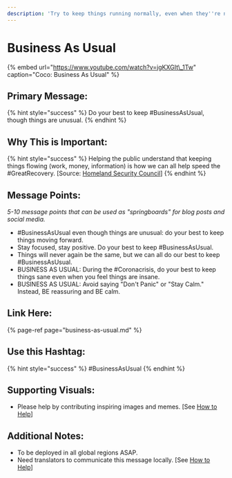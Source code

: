 ```yaml
---
description: 'Try to keep things running normally, even when they''re not.'
---
```


# Business As Usual

{% embed url="https://www.youtube.com/watch?v=jgKXGIt\_1Tw" caption="Coco: Business As Usual" %}

## Primary Message:

{% hint style="success" %}
Do your best to keep \#BusinessAsUsual, though things are unusual.
{% endhint %}

## Why This is Important:

{% hint style="success" %}
Helping the public understand that keeping things flowing \(work, money, information\) is how we can all help speed the \#GreatRecovery. \[Source: [Homeland Security Council](https://www.cdc.gov/flu/pandemic-resources/pdf/pandemic-influenza-strategy-2005.pdf)\]
{% endhint %}

## Message Points:

_5-10 message points that can be used as "springboards" for blog posts and social media._

* \#BusinessAsUsual even though things are unusual: do your best to keep things moving forward.
* Stay focused, stay positive. Do your best to keep \#BusinessAsUsual.
* Things will never again be the same, but we can all do our best to keep \#BusinessAsUsual.
* BUSINESS AS USUAL: During the \#Coronacrisis, do your best to keep things sane even when you feel things are insane.
* BUSINESS AS USUAL: Avoid saying "Don't Panic" or "Stay Calm." Instead, BE reassuring and BE calm.

## Link Here:

{% page-ref page="business-as-usual.md" %}

## Use this Hashtag:

{% hint style="success" %}
\#BusinessAsUsual
{% endhint %}

## Supporting Visuals:

* Please help by contributing inspiring images and memes. \[See [How to Help](../how-to-help.md)\]

## Additional Notes:

* To be deployed in all global regions ASAP. 
* Need translators to communicate this message locally. \[See [How to Help](../how-to-help.md)\]


